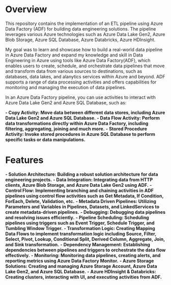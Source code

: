 # Overview

This repository contains the implementation of an ETL pipeline using Azure Data Factory (ADF) for building data engineering solutions. The pipeline leverages various Azure technologies such as Azure Data Lake Gen2, Azure Blob Storage, Azure SQL Database, Azure Databricks, Azure HDInsight.

My goal was to learn and showcase how to build a real-world data pipeline in Azure Data Factory and expand my knowledge and skill in Data Engineering in Azure using tools like Azure Data Factory(ADF), which enables users to create, schedule, and orchestrate data pipelines that move and transform data from various sources to destinations, such as databases, data lakes, and alanytics services within Azure and beyond. ADF supports a range of data processing activities and offers capabilities for monitoring and managing the execution of data pipelines.

In an Azure Data Factory pipeline, you can use activities to interact with Azure Data Lake Gen2 and Azure SQL Database, such as:

**- Copy Activity: Move data between different data stores, including Azure Data Lake Gen2 and Azure SQL Database.**
**- Data Flow Activity: Perform data transformations directly within Azure Data Factory, including filtering, aggregating, joining and much more.**
**- Stored Procedure Activity: Invoke stored procedures in Azure SQL Database to perform specific tasks or data manipulations.**


# Features

**- Solution Architecture: Building a robust solution architecture for data engineering projects.**
**- Data Integration: Integrating data from HTTP clients, Azure Blob Storage, and Azure Data Lake Gen2 using ADF.**
**- Control Flow: Implementing branching and chaining activities in ADF pipelines using control flow activities such as Get Metadata, If Condition, ForEach, Delete, Validation, etc.**
**- Metadata Driven Pipelines: Utilizing Parameters and Variables in Pipelines, Datasets, and LinkedServices to create metadata-driven pipelines.**
**- Debugging: Debugging data pipelines and resolving issues efficiently.**
**- Pipeline Scheduling: Scheduling pipelines using triggers such as Event Trigger, Schedule Trigger, and Tumbling Window Trigger.**
**- Transformation Logic: Creating Mapping Data Flows to implement transformation logic including Source, Filter, Select, Pivot, Lookup, Conditional Split, Derived Column, Aggregate, Join, and Sink     transformation.**
**- Dependency Management: Establishing dependencies between pipelines and triggers to orchestrate the data flow effectively.**
**- Monitoring: Monitoring data pipelines, creating alerts, and reporting metrics using Azure Data Factory Monitor.**
**- Azure Storage Solutions: Creating and managing Azure Storage Account, Azure Data Lake Gen2, and Azure SQL Database.**
**- Azure HDInsight & Databricks: Creating clusters, interacting with UI, and executing activities from ADF.**


